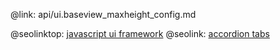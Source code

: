 @link: api/ui.baseview_maxheight_config.md

@seolinktop: [javascript ui framework](https://webix.com)
@seolink: [accordion tabs](https://webix.com/widget/accordion/)